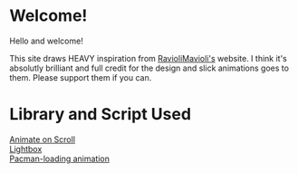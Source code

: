 # Welcome!

Hello and welcome!

This site draws HEAVY inspiration from [RavioliMavioli's](https://github.com/RavioliMavioli) website. I think it's absolutly brilliant and full credit for the design and slick animations goes to them. Please support them if you can.

# Library and Script Used

[Animate on Scroll](https://michalsnik.github.io/aos/)  
[Lightbox](https://github.com/lokesh/lightbox2)  
[Pacman-loading animation](https://codepen.io/iddar/pen/xwXowq)

